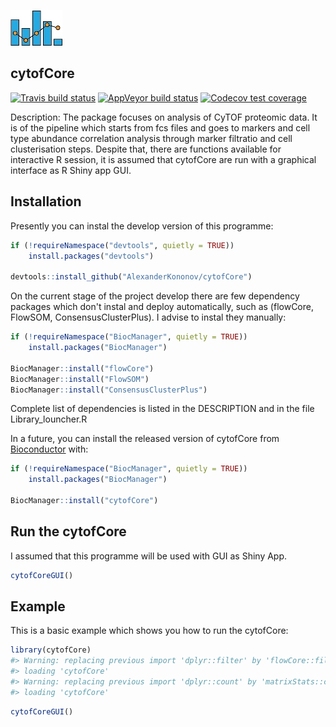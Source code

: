 
<!-- README.md is generated from README.Rmd. Please edit that file -->
![picture](img/interaction_logo1.jpg)

cytofCore
---------

<!-- badges: start -->
[![Travis build status](https://travis-ci.com/AlexanderKononov/cytofCore.svg?branch=master)](https://travis-ci.com/AlexanderKononov/cytofCore) [![AppVeyor build status](https://ci.appveyor.com/api/projects/status/github/AlexanderKononov/cytofCore?branch=master&svg=true)](https://ci.appveyor.com/project/AlexanderKononov/cytofCore) [![Codecov test coverage](https://codecov.io/gh/AlexanderKononov/cytofCore/branch/master/graph/badge.svg)](https://codecov.io/gh/AlexanderKononov/cytofCore?branch=master) <!-- badges: end -->

Description: The package focuses on analysis of CyTOF proteomic data. It is of the pipeline which starts from fcs files and goes to markers and cell type abundance correlation analysis through marker filtratio and cell clusterisation steps. Despite that, there are functions available for interactive R session, it is assumed that cytofCore are run with a graphical interface as R Shiny app GUI.

Installation
------------

Presently you can instal the develop version of this programme:

``` r
if (!requireNamespace("devtools", quietly = TRUE))
    install.packages("devtools")
    
devtools::install_github("AlexanderKononov/cytofCore")
```

On the current stage of the project develop there are few dependency packages which don't instal and deploy automatically, such as (flowCore, FlowSOM, ConsensusClusterPlus). I advise to instal they manually:

``` r
if (!requireNamespace("BiocManager", quietly = TRUE))
    install.packages("BiocManager")
    
BiocManager::install("flowCore")
BiocManager::install("FlowSOM")
BiocManager::install("ConsensusClusterPlus")
```

Complete list of dependencies is listed in the DESCRIPTION and in the file Library\_louncher.R

In a future, you can install the released version of cytofCore from [Bioconductor](https://www.bioconductor.org) with:

``` r
if (!requireNamespace("BiocManager", quietly = TRUE))
    install.packages("BiocManager")

BiocManager::install("cytofCore")
```

Run the cytofCore
-----------------

I assumed that this programme will be used with GUI as Shiny App.

``` r
cytofCoreGUI()
```

Example
-------

This is a basic example which shows you how to run the cytofCore:

``` r
library(cytofCore)
#> Warning: replacing previous import 'dplyr::filter' by 'flowCore::filter' when
#> loading 'cytofCore'
#> Warning: replacing previous import 'dplyr::count' by 'matrixStats::count' when
#> loading 'cytofCore'
```

``` r
cytofCoreGUI()
```
